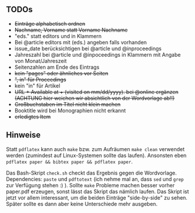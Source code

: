 ## TODOs

- ~~Einträge alphabetisch ordnen~~
- ~~Nachname, Vorname statt Vorname Nachname~~
- "eds." statt editors und in Klammern 
- Bei @article editors mit (eds.) angeben falls vorhanden
- issue_date berücksichtigen bei @article und @inproceedings
- Jahreszahl bei @article und  @inpoceedings in Klammern mit Angabe von Monat/Jahreszeit 
- Seitenzahlen am Ende des Eintrags 
- ~~kein "pages" oder ähnliches vor Seiten~~
- ~~", in" für Proceedings~~
- kein "in" für Artikel 
- ~~URL + Available at + (visited on mm/dd/yyyy). bei @online ergänzen (ACHTUNG hier weichen wir absichtlich von der Wordvorlage ab!!)~~
- ~~Großbuchstaben im Titel nicht klein machen~~
- Booktitle wird bei Monographien nicht erkannt
- ~~erledigtes Item~~

## Hinweise

Statt ```pdflatex``` kann auch ```make``` bzw. zum Aufräumen ```make clean``` verwendet werden (zumindest auf Linux-Systemen sollte das laufen). Ansonsten eben ```pdflatex paper && bibtex paper && pdflatex paper```.

Das Bash-Skript ```check.sh``` checkt das Ergebnis gegen die Wordvorlage. Dependencies: ```paste``` und ```pdftotext``` (ich nehme mal an, dass ```sed``` und ```grep``` zur Verfügung stehen :) ). Sollte ```make``` Probleme machen besser vorher paper.pdf erzeugen, sonst lässt das Skript das nämlich laufen. Das Skript ist jetzt vor allem interessant, um die beiden Einträge "side-by-side" zu sehen. Später sollte es dann aber keine Unterschiede mehr ausgeben.
